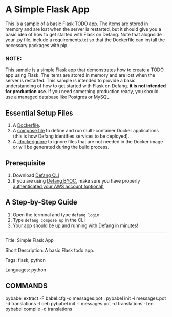 # A Simple Flask App

This is a sample of a basic Flask TODO app. The items are stored in memory and are lost when the server is restarted, but it should give you a basic idea of how to get started with Flask on Defang. Note that alognside your .py file, include a requirements.txt so that the Dockerfile can install the necessary packages with pip.

### NOTE:
This sample is a simple Flask app that demonstrates how to create a TODO app using Flask. The items are stored in memory and are lost when the server is restarted. This sample is intended to provide a basic understanding of how to get started with Flask on Defang. **it is not intended for production use**. If you need something production ready, you should use a managed database like Postgres or MySQL.

## Essential Setup Files
1. A [Dockerfile](https://docs.docker.com/develop/develop-images/dockerfile_best-practices/).
2. A [compose file](https://docs.defang.io/docs/concepts/compose) to define and run multi-container Docker applications (this is how Defang identifies services to be deployed).
3. A [.dockerignore](https://docs.docker.com/build/building/context/#dockerignore-files) to ignore files that are not needed in the Docker image or will be generated during the build process.

## Prerequisite
1. Download [Defang CLI](https://github.com/DefangLabs/defang)
2. If you are using [Defang BYOC](https://docs.defang.io/docs/concepts/defang-byoc), make sure you have properly [authenticated your AWS account (optional)](https://docs.aws.amazon.com/cli/latest/userguide/cli-chap-configure.html) 

## A Step-by-Step Guide
1. Open the terminal and type `defang login`
2. Type `defang compose up` in the CLI
3. Your app should be up and running with Defang in minutes!

---

Title: Simple Flask App

Short Description: A basic Flask todo app.

Tags: flask, python

Languages: python

## COMMANDS
pybabel extract -F babel.cfg -o messages.pot .
pybabel init -i messages.pot -d translations -l ceb
pybabel init -i messages.pot -d translations -l en
pybabel compile -d translations